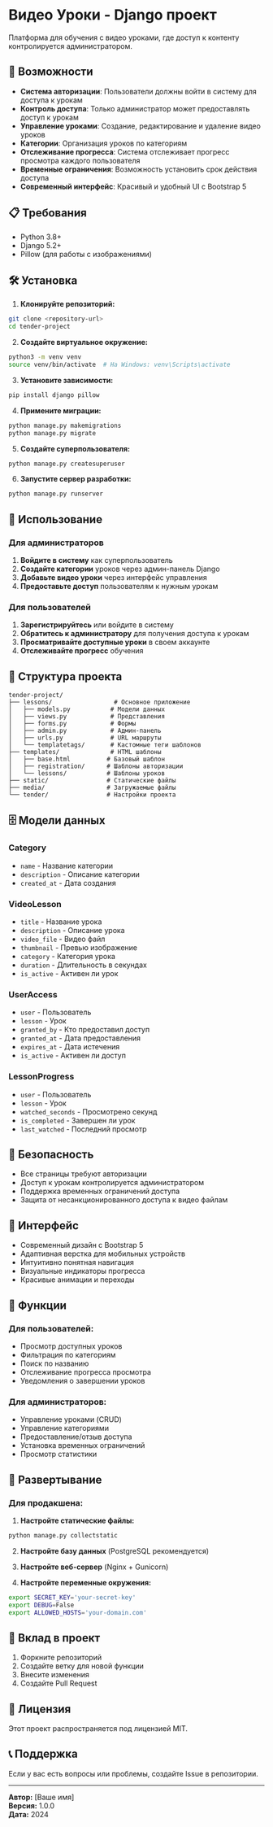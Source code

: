 # Видео Уроки - Django проект

Платформа для обучения с видео уроками, где доступ к контенту контролируется администратором.

## 🚀 Возможности

- **Система авторизации**: Пользователи должны войти в систему для доступа к урокам
- **Контроль доступа**: Только администратор может предоставлять доступ к урокам
- **Управление уроками**: Создание, редактирование и удаление видео уроков
- **Категории**: Организация уроков по категориям
- **Отслеживание прогресса**: Система отслеживает прогресс просмотра каждого пользователя
- **Временные ограничения**: Возможность установить срок действия доступа
- **Современный интерфейс**: Красивый и удобный UI с Bootstrap 5

## 📋 Требования

- Python 3.8+
- Django 5.2+
- Pillow (для работы с изображениями)

## 🛠️ Установка

1. **Клонируйте репозиторий:**
```bash
git clone <repository-url>
cd tender-project
```

2. **Создайте виртуальное окружение:**
```bash
python3 -m venv venv
source venv/bin/activate  # На Windows: venv\Scripts\activate
```

3. **Установите зависимости:**
```bash
pip install django pillow
```

4. **Примените миграции:**
```bash
python manage.py makemigrations
python manage.py migrate
```

5. **Создайте суперпользователя:**
```bash
python manage.py createsuperuser
```

6. **Запустите сервер разработки:**
```bash
python manage.py runserver
```

## 🎯 Использование

### Для администраторов

1. **Войдите в систему** как суперпользователь
2. **Создайте категории** уроков через админ-панель Django
3. **Добавьте видео уроки** через интерфейс управления
4. **Предоставьте доступ** пользователям к нужным урокам

### Для пользователей

1. **Зарегистрируйтесь** или войдите в систему
2. **Обратитесь к администратору** для получения доступа к урокам
3. **Просматривайте доступные уроки** в своем аккаунте
4. **Отслеживайте прогресс** обучения

## 📁 Структура проекта

```
tender-project/
├── lessons/                 # Основное приложение
│   ├── models.py           # Модели данных
│   ├── views.py            # Представления
│   ├── forms.py            # Формы
│   ├── admin.py            # Админ-панель
│   ├── urls.py             # URL маршруты
│   └── templatetags/       # Кастомные теги шаблонов
├── templates/              # HTML шаблоны
│   ├── base.html          # Базовый шаблон
│   ├── registration/      # Шаблоны авторизации
│   └── lessons/           # Шаблоны уроков
├── static/                # Статические файлы
├── media/                 # Загружаемые файлы
└── tender/                # Настройки проекта
```

## 🗄️ Модели данных

### Category
- `name` - Название категории
- `description` - Описание категории
- `created_at` - Дата создания

### VideoLesson
- `title` - Название урока
- `description` - Описание урока
- `video_file` - Видео файл
- `thumbnail` - Превью изображение
- `category` - Категория урока
- `duration` - Длительность в секундах
- `is_active` - Активен ли урок

### UserAccess
- `user` - Пользователь
- `lesson` - Урок
- `granted_by` - Кто предоставил доступ
- `granted_at` - Дата предоставления
- `expires_at` - Дата истечения
- `is_active` - Активен ли доступ

### LessonProgress
- `user` - Пользователь
- `lesson` - Урок
- `watched_seconds` - Просмотрено секунд
- `is_completed` - Завершен ли урок
- `last_watched` - Последний просмотр

## 🔐 Безопасность

- Все страницы требуют авторизации
- Доступ к урокам контролируется администратором
- Поддержка временных ограничений доступа
- Защита от несанкционированного доступа к видео файлам

## 🎨 Интерфейс

- Современный дизайн с Bootstrap 5
- Адаптивная верстка для мобильных устройств
- Интуитивно понятная навигация
- Визуальные индикаторы прогресса
- Красивые анимации и переходы

## 📱 Функции

### Для пользователей:
- Просмотр доступных уроков
- Фильтрация по категориям
- Поиск по названию
- Отслеживание прогресса просмотра
- Уведомления о завершении уроков

### Для администраторов:
- Управление уроками (CRUD)
- Управление категориями
- Предоставление/отзыв доступа
- Установка временных ограничений
- Просмотр статистики

## 🚀 Развертывание

### Для продакшена:

1. **Настройте статические файлы:**
```bash
python manage.py collectstatic
```

2. **Настройте базу данных** (PostgreSQL рекомендуется)

3. **Настройте веб-сервер** (Nginx + Gunicorn)

4. **Настройте переменные окружения:**
```bash
export SECRET_KEY='your-secret-key'
export DEBUG=False
export ALLOWED_HOSTS='your-domain.com'
```

## 🤝 Вклад в проект

1. Форкните репозиторий
2. Создайте ветку для новой функции
3. Внесите изменения
4. Создайте Pull Request

## 📄 Лицензия

Этот проект распространяется под лицензией MIT.

## 📞 Поддержка

Если у вас есть вопросы или проблемы, создайте Issue в репозитории.

---

**Автор:** [Ваше имя]  
**Версия:** 1.0.0  
**Дата:** 2024 